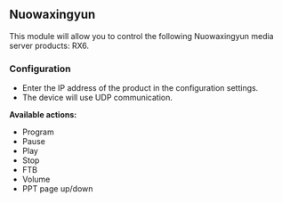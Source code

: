 ## Nuowaxingyun

This module will allow you to control the following Nuowaxingyun media server products: RX6.

### Configuration

- Enter the IP address of the product in the configuration settings.
- The device will use UDP communication.

**Available actions:**

- Program
- Pause
- Play
- Stop
- FTB
- Volume
- PPT page up/down
